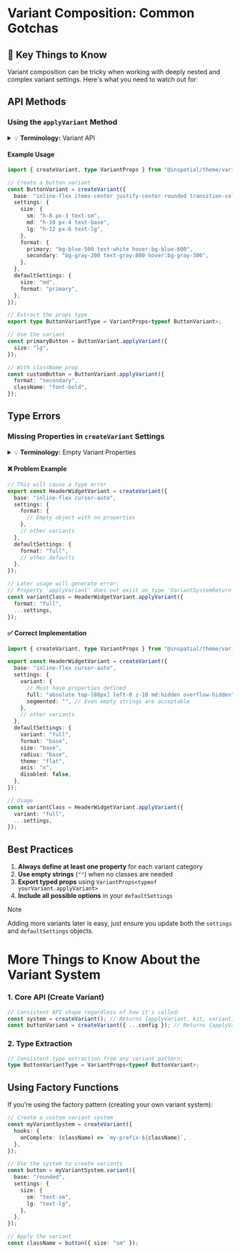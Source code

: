 # Variant Composition: Common Gotchas

## 🚨 Key Things to Know

Variant composition can be tricky when working with deeply nested and complex variant settings. Here's what you need to watch out for:

## API Methods

### Using the `applyVariant` Method

<details>
<summary>💡 <strong>Terminology:</strong> Variant API</summary>

The variant system provides the `applyVariant` method for applying variant styles. This method takes your variant props and returns the generated class names.

</details>

#### Example Usage

```typescript
import { createVariant, type VariantProps } from "@inspatial/theme/variant";

// Create a button variant
const ButtonVariant = createVariant({
  base: "inline-flex items-center justify-center rounded transition-colors",
  settings: {
    size: {
      sm: "h-8 px-3 text-sm",
      md: "h-10 px-4 text-base",
      lg: "h-12 px-6 text-lg",
    },
    format: {
      primary: "bg-blue-500 text-white hover:bg-blue-600",
      secondary: "bg-gray-200 text-gray-800 hover:bg-gray-300",
    },
  },
  defaultSettings: {
    size: "md",
    format: "primary",
  },
});

// Extract the props type
export type ButtonVariantType = VariantProps<typeof ButtonVariant>;

// Use the variant
const primaryButton = ButtonVariant.applyVariant({
  size: "lg",
});

// With className prop
const customButton = ButtonVariant.applyVariant({
  format: "secondary",
  className: "font-bold",
});
```

## Type Errors

### Missing Properties in `createVariant` Settings

<details>
<summary>💡 <strong>Terminology:</strong> Empty Variant Properties</summary>

When creating variants using `createVariant`, each property in the settings object must have at least one value defined, even if it's an empty string. Otherwise, TypeScript will raise type errors when using the variant methods.

</details>

#### ❌ Problem Example

```typescript
// This will cause a type error
export const HeaderWidgetVariant = createVariant({
  base: "inline-flex cursor-auto",
  settings: {
    format: {
      // Empty object with no properties
    },
    // other variants
  },
  defaultSettings: {
    format: "full",
    // other defaults
  },
});

// Later usage will generate error:
// Property 'applyVariant' does not exist on type 'VariantSystemReturn'
const variantClass = HeaderWidgetVariant.applyVariant({
  format: "full",
  ...settings,
});
```

#### ✅ Correct Implementation

```typescript
import { createVariant, type VariantProps } from "@inspatial/theme/variant";

export const HeaderWidgetVariant = createVariant({
  base: "inline-flex cursor-auto",
  settings: {
    variant: {
      // Must have properties defined
      full: "absolute top-[80px] left-0 z-10 md:hidden overflow-hidden",
      segmented: "", // Even empty strings are acceptable
    },
    // other variants
  },
  defaultSettings: {
    variant: "full",
    format: "base",
    size: "base",
    radius: "base",
    theme: "flat",
    axis: "x",
    disabled: false,
  },
});

// Usage
const variantClass = HeaderWidgetVariant.applyVariant({
  variant: "full",
  ...settings,
});
```

## Best Practices

1. **Always define at least one property** for each variant category
2. **Use empty strings** (`""`) when no classes are needed
3. **Export typed props** using `VariantProps<typeof yourVariant.applyVariant>`
4. **Include all possible options** in your `defaultSettings`

> [!NOTE]
> Adding more variants later is easy, just ensure you update both the `settings` and `defaultSettings` objects.

# More Things to Know About the Variant System

### 1. Core API (Create Variant)

```typescript
// Consistent API shape regardless of how it's called:
const system = createVariant(); // Returns {applyVariant, kit, variant, composeVariant}
const buttonVariant = createVariant({ ...config }); // Returns {applyVariant, kit, variant, composeVariant, config}
```

### 2. Type Extraction

```typescript
// Consistent type extraction from any variant pattern:
type ButtonVariantType = VariantProps<typeof ButtonVariant>;
```

## Using Factory Functions

If you're using the factory pattern (creating your own variant system):

```typescript
// Create a custom variant system
const myVariantSystem = createVariant({
  hooks: {
    onComplete: (className) => `my-prefix-${className}`,
  },
});

// Use the system to create variants
const button = myVariantSystem.variant({
  base: "rounded",
  settings: {
    size: {
      sm: "text-sm",
      lg: "text-lg",
    },
  },
});

// Apply the variant
const className = button({ size: "sm" });
```
